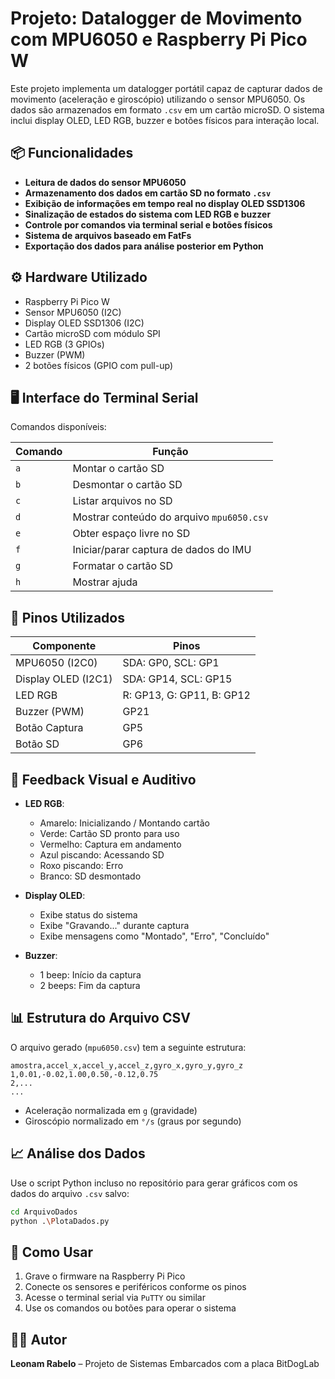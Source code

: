 # Projeto: Datalogger de Movimento com MPU6050 e Raspberry Pi Pico W

Este projeto implementa um datalogger portátil capaz de capturar dados de movimento (aceleração e giroscópio) utilizando o sensor MPU6050. Os dados são armazenados em formato `.csv` em um cartão microSD. O sistema inclui display OLED, LED RGB, buzzer e botões físicos para interação local.

## 📦 Funcionalidades

- **Leitura de dados do sensor MPU6050**
- **Armazenamento dos dados em cartão SD no formato `.csv`**
- **Exibição de informações em tempo real no display OLED SSD1306**
- **Sinalização de estados do sistema com LED RGB e buzzer**
- **Controle por comandos via terminal serial e botões físicos**
- **Sistema de arquivos baseado em FatFs**
- **Exportação dos dados para análise posterior em Python**

## ⚙️ Hardware Utilizado

- Raspberry Pi Pico W
- Sensor MPU6050 (I2C)
- Display OLED SSD1306 (I2C)
- Cartão microSD com módulo SPI
- LED RGB (3 GPIOs)
- Buzzer (PWM)
- 2 botões físicos (GPIO com pull-up)

## 🖥️ Interface do Terminal Serial

Comandos disponíveis:

| Comando | Função |
|--------|--------|
| `a` | Montar o cartão SD |
| `b` | Desmontar o cartão SD |
| `c` | Listar arquivos no SD |
| `d` | Mostrar conteúdo do arquivo `mpu6050.csv` |
| `e` | Obter espaço livre no SD |
| `f` | Iniciar/parar captura de dados do IMU |
| `g` | Formatar o cartão SD |
| `h` | Mostrar ajuda |

## 🔧 Pinos Utilizados

| Componente | Pinos |
|-----------|-------|
| MPU6050 (I2C0) | SDA: GP0, SCL: GP1 |
| Display OLED (I2C1) | SDA: GP14, SCL: GP15 |
| LED RGB | R: GP13, G: GP11, B: GP12 |
| Buzzer (PWM) | GP21 |
| Botão Captura | GP5 |
| Botão SD | GP6 |

## 🎨 Feedback Visual e Auditivo

- **LED RGB**:
  - Amarelo: Inicializando / Montando cartão
  - Verde: Cartão SD pronto para uso
  - Vermelho: Captura em andamento
  - Azul piscando: Acessando SD
  - Roxo piscando: Erro
  - Branco: SD desmontado

- **Display OLED**:
  - Exibe status do sistema
  - Exibe "Gravando..." durante captura
  - Exibe mensagens como "Montado", "Erro", "Concluído"

- **Buzzer**:
  - 1 beep: Início da captura
  - 2 beeps: Fim da captura

## 📊 Estrutura do Arquivo CSV

O arquivo gerado (`mpu6050.csv`) tem a seguinte estrutura:

```csv
amostra,accel_x,accel_y,accel_z,gyro_x,gyro_y,gyro_z
1,0.01,-0.02,1.00,0.50,-0.12,0.75
2,...
...
```

- Aceleração normalizada em `g` (gravidade)
- Giroscópio normalizado em `°/s` (graus por segundo)

## 📈 Análise dos Dados

Use o script Python incluso no repositório para gerar gráficos com os dados do arquivo `.csv` salvo:

```bash
cd ArquivoDados
python .\PlotaDados.py
```

## 🚀 Como Usar

1. Grave o firmware na Raspberry Pi Pico
2. Conecte os sensores e periféricos conforme os pinos
3. Acesse o terminal serial via `PuTTY` ou similar
4. Use os comandos ou botões para operar o sistema

## 👨‍💻 Autor

**Leonam Rabelo** – Projeto de Sistemas Embarcados com a placa BitDogLab
